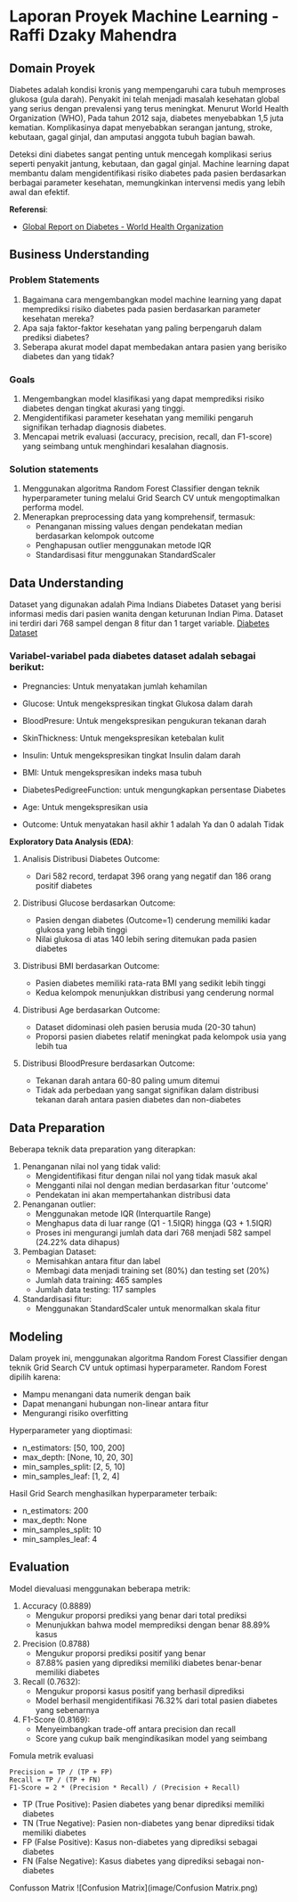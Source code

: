 # Laporan Proyek Machine Learning - Raffi Dzaky Mahendra

## Domain Proyek
Diabetes adalah kondisi kronis yang mempengaruhi cara tubuh memproses glukosa (gula darah). Penyakit ini telah menjadi masalah kesehatan global yang serius dengan prevalensi yang terus meningkat. Menurut World Health Organization (WHO), Pada tahun 2012 saja, diabetes menyebabkan 1,5 juta kematian. Komplikasinya dapat menyebabkan serangan jantung, stroke, kebutaan, gagal ginjal, dan amputasi anggota tubuh bagian bawah.

Deteksi dini diabetes sangat penting untuk mencegah komplikasi serius seperti penyakit jantung, kebutaan, dan gagal ginjal. Machine learning dapat membantu dalam mengidentifikasi risiko diabetes pada pasien berdasarkan berbagai parameter kesehatan, memungkinkan intervensi medis yang lebih awal dan efektif.

**Referensi**:
- [Global Report on Diabetes - World Health Organization](https://www.who.int/publications/i/item/9789241565257)


## Business Understanding

### Problem Statements
1. Bagaimana cara mengembangkan model machine learning yang dapat memprediksi risiko diabetes pada pasien berdasarkan parameter kesehatan mereka?
2. Apa saja faktor-faktor kesehatan yang paling berpengaruh dalam prediksi diabetes?
3. Seberapa akurat model dapat membedakan antara pasien yang berisiko diabetes dan yang tidak?

### Goals
1. Mengembangkan model klasifikasi yang dapat memprediksi risiko diabetes dengan tingkat akurasi yang tinggi.
2. Mengidentifikasi parameter kesehatan yang memiliki pengaruh signifikan terhadap diagnosis diabetes.
3. Mencapai metrik evaluasi (accuracy, precision, recall, dan F1-score) yang seimbang untuk menghindari kesalahan diagnosis.

### Solution statements
1. Menggunakan algoritma Random Forest Classifier dengan teknik hyperparameter tuning melalui Grid Search CV untuk mengoptimalkan performa model.
2. Menerapkan preprocessing data yang komprehensif, termasuk:
    - Penanganan missing values dengan pendekatan median berdasarkan kelompok outcome
    - Penghapusan outlier menggunakan metode IQR
    - Standardisasi fitur menggunakan StandardScaler

## Data Understanding
Dataset yang digunakan adalah Pima Indians Diabetes Dataset yang berisi informasi medis dari pasien wanita dengan keturunan Indian Pima. Dataset ini terdiri dari 768 sampel dengan 8 fitur dan 1 target variable. [Diabetes Dataset](https://www.kaggle.com/datasets/akshaydattatraykhare/diabetes-dataset/data)

### Variabel-variabel pada diabetes dataset adalah sebagai berikut:
- Pregnancies: Untuk menyatakan jumlah kehamilan
- Glucose: Untuk mengekspresikan tingkat Glukosa dalam darah
- BloodPresure: Untuk mengekspresikan pengukuran tekanan darah
- SkinThickness: Untuk mengekspresikan ketebalan kulit
- Insulin: Untuk mengekspresikan tingkat Insulin dalam darah
- BMI: Untuk mengekspresikan indeks masa tubuh

- DiabetesPedigreeFunction: untuk mengungkapkan persentase Diabetes

- Age: Untuk mengekspresikan usia

- Outcome: Untuk menyatakan hasil akhir 1 adalah Ya dan 0 adalah Tidak

**Exploratory Data Analysis (EDA)**:
1. Analisis Distribusi Diabetes Outcome:
    - Dari 582 record, terdapat 396 orang yang negatif dan 186 orang positif diabetes

2. Distribusi Glucose berdasarkan Outcome:
    - Pasien dengan diabetes (Outcome=1) cenderung memiliki kadar glukosa yang lebih tinggi
    - Nilai glukosa di atas 140 lebih sering ditemukan pada pasien diabetes

3. Distribusi BMI berdasarkan Outcome:
    - Pasien diabetes memiliki rata-rata BMI yang sedikit lebih tinggi
    - Kedua kelompok menunjukkan distribusi yang cenderung normal

4. Distribusi Age berdasarkan Outcome:
    - Dataset didominasi oleh pasien berusia muda (20-30 tahun)
    - Proporsi pasien diabetes relatif meningkat pada kelompok usia yang lebih tua

5. Distribusi BloodPresure berdasarkan Outcome:
    - Tekanan darah antara 60-80 paling umum ditemui
    - Tidak ada perbedaan yang sangat signifikan dalam distribusi tekanan darah antara pasien diabetes dan non-diabetes

## Data Preparation
Beberapa teknik data preparation yang diterapkan:
1. Penanganan nilai nol yang tidak valid:
    - Mengidentifikasi fitur dengan nilai nol yang tidak masuk akal
    - Mengganti nilai nol dengan median berdasarkan fitur 'outcome'
    - Pendekatan ini akan mempertahankan distribusi data
2. Penanganan outlier:
    - Menggunakan metode IQR (Interquartile Range)
    - Menghapus data di luar range (Q1 - 1.5IQR) hingga (Q3 + 1.5IQR)
    - Proses ini mengurangi jumlah data dari 768 menjadi 582 sampel (24.22% data dihapus)
3. Pembagian Dataset:
    - Memisahkan antara fitur dan label
    - Membagi data menjadi training set (80%) dan testing set (20%)
    - Jumlah data training: 465 samples
    - Jumlah data testing: 117 samples
4. Standardisasi fitur:
    - Menggunakan StandardScaler untuk menormalkan skala fitur
    
## Modeling
Dalam proyek ini, menggunakan algoritma Random Forest Classifier dengan teknik Grid Search CV untuk optimasi hyperparameter. Random Forest dipilih karena:
- Mampu menangani data numerik dengan baik
- Dapat menangani hubungan non-linear antara fitur
- Mengurangi risiko overfitting

Hyperparameter yang dioptimasi:
- n_estimators: [50, 100, 200]
- max_depth: [None, 10, 20, 30]
- min_samples_split: [2, 5, 10]
- min_samples_leaf: [1, 2, 4]

Hasil Grid Search menghasilkan hyperparameter terbaik:
- n_estimators: 200
- max_depth: None
- min_samples_split: 10
- min_samples_leaf: 4

## Evaluation
Model dievaluasi menggunakan beberapa metrik:
1. Accuracy (0.8889)
    - Mengukur proporsi prediksi yang benar dari total prediksi
    - Menunjukkan bahwa model memprediksi dengan benar 88.89% kasus
2. Precision (0.8788)
    - Mengukur proporsi prediksi positif yang benar
    - 87.88% pasien yang diprediksi memiliki diabetes benar-benar memiliki diabetes
3. Recall (0.7632):
    - Mengukur proporsi kasus positif yang berhasil diprediksi
    - Model berhasil mengidentifikasi 76.32% dari total pasien diabetes yang sebenarnya
4. F1-Score (0.8169):
    - Menyeimbangkan trade-off antara precision dan recall
    - Score yang cukup baik mengindikasikan model yang seimbang

Fomula metrik evaluasi
```Accuracy = (TP + TN) / (TP + TN + FP + FN)
Precision = TP / (TP + FP)
Recall = TP / (TP + FN)
F1-Score = 2 * (Precision * Recall) / (Precision + Recall)
```

- TP (True Positive): Pasien diabetes yang benar diprediksi memiliki diabetes
- TN (True Negative): Pasien non-diabetes yang benar diprediksi tidak memiliki diabetes
- FP (False Positive): Kasus non-diabetes yang diprediksi sebagai diabetes
- FN (False Negative): Kasus diabetes yang diprediksi sebagai non-diabetes

Confusson Matrix
![Confusion Matrix](image/Confusion Matrix.png)


